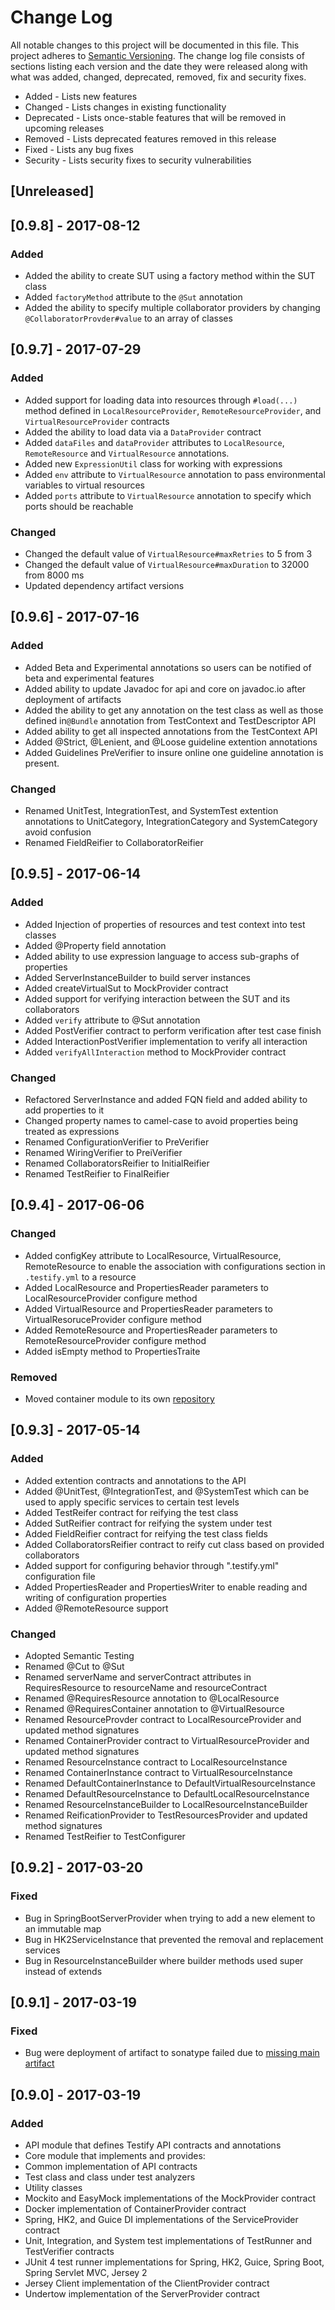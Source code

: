 # Change Log
All notable changes to this project will be documented in this file. This project
adheres to [Semantic Versioning](http://semver.org/). The change log file consists
of sections listing each version and the date they were released along with what
was added, changed, deprecated, removed, fix and security fixes.

- Added - Lists new features
- Changed - Lists changes in existing functionality
- Deprecated -  Lists once-stable features that will be removed in upcoming releases
- Removed - Lists deprecated features removed in this release
- Fixed - Lists any bug fixes
- Security - Lists security fixes to security vulnerabilities

## [Unreleased]

## [0.9.8] - 2017-08-12
### Added
- Added the ability to create SUT using a factory method within the SUT class
 - Added `factoryMethod` attribute to the `@Sut` annotation
- Added the ability to specify multiple collaborator providers by changing `@CollaboratorProvder#value` to an array of classes

## [0.9.7] - 2017-07-29
### Added
- Added support for loading data into resources through `#load(...)` method defined in `LocalResourceProvider`, `RemoteResourceProvider`, and `VirtualResourceProvider` contracts
- Added the ability to load data via a `DataProvider` contract
- Added `dataFiles` and `dataProvider` attributes to `LocalResource`, `RemoteResource` and `VirtualResource` annotations.
- Added new `ExpressionUtil` class for working with expressions
- Added `env` attribute to `VirtualResource` annotation to pass environmental variables to virtual resources
- Added `ports` attribute to `VirtualResource` annotation to specify which ports should be reachable

### Changed
- Changed the default value of `VirtualResource#maxRetries` to 5 from 3
- Changed the default value of `VirtualResource#maxDuration` to 32000 from 8000 ms
- Updated dependency artifact versions

## [0.9.6] - 2017-07-16
### Added
- Added Beta and Experimental annotations so users can be notified of beta and experimental features
- Added ability to update Javadoc for api and core on javadoc.io after deployment of artifacts
- Added the ability to get any annotation on the test class as well as those defined in`@Bundle` annotation from TestContext and TestDescriptor API
- Added ability to get all inspected annotations from the TestContext API
- Added @Strict, @Lenient, and @Loose guideline extention annotations
- Added Guidelines PreVerifier to insure online one guideline annotation is present.

### Changed
- Renamed UnitTest, IntegrationTest, and SystemTest extention annotations to UnitCategory, IntegrationCategory and SystemCategory avoid confusion
- Renamed FieldReifier to CollaboratorReifier

## [0.9.5] - 2017-06-14
### Added
- Added Injection of properties of resources and test context into test classes
 - Added @Property field annotation
 - Added ability to use expression language to access sub-graphs of properties
- Added ServerInstanceBuilder to build server instances
- Added createVirtualSut to MockProvider contract
- Added support for verifying interaction between the SUT and its collaborators
 - Added `verify` attribute to @Sut annotation
 - Added PostVerifier contract to perform verification after test case finish
 - Added InteractionPostVerifier implementation to verify all interaction
 - Added `verifyAllInteraction` method to MockProvider contract

### Changed
- Refactored ServerInstance and added FQN field and added ability to add properties to it
- Changed property names to camel-case to avoid properties being treated as expressions
- Renamed ConfigurationVerifier to PreVerifier
- Renamed WiringVerifier to PreiVerifier
- Renamed CollaboratorsReifier to InitialReifier
- Renamed TestReifier to FinalReifier

## [0.9.4] - 2017-06-06
### Changed
- Added configKey attribute to LocalResource, VirtualResource, RemoteResource to enable the association with configurations section in `.testify.yml` to a resource
- Added LocalResource and PropertiesReader parameters to LocalResourceProvider configure method
- Added VirtualResource and PropertiesReader parameters to VirtualResoruceProvider configure method
- Added RemoteResource and PropertiesReader parameters to RemoteResourceProvider configure method
- Added isEmpty method to PropertiesTraite

### Removed
 - Moved container module to its own [repository](https://github.com/testify-project/virtual-resources)

## [0.9.3] - 2017-05-14
### Added
- Added extention contracts and annotations to the API
 - Added @UnitTest, @IntegrationTest, and @SystemTest which can be used to apply specific services to certain test levels
 - Added TestReifer contract for reifying the test class
 - Added SutReifier contract for reifying the system under test
 - Added FieldReifier contract for reifying the test class fields
 - Added CollaboratorsReifier contract to reify cut class based on provided collaborators
- Added support for configuring behavior through ".testify.yml" configuration file
- Added PropertiesReader and PropertiesWriter to enable reading and writing of configuration properties
- Added @RemoteResource support

### Changed
- Adopted Semantic Testing
 - Renamed @Cut to @Sut
 - Renamed serverName and serverContract attributes in RequiresResource to resourceName and resourceContract
 - Renamed @RequiresResource annotation to @LocalResource
 - Renamed @RequiresContainer annotation to @VirtualResource
 - Renamed ResourceProvder contract to LocalResourceProvider and updated method signatures
 - Renamed ContainerProvider contract to VirtualResourceProvider and updated method signatures
 - Renamed ResourceInstance contract to LocalResourceInstance
 - Renamed ContainerInstance contract to VirtualResourceInstance
 - Renamed DefaultContainerInstance to DefaultVirtualResourceInstance
 - Renamed DefaultResourceInstance to DefaultLocalResourceInstance
 - Renamed ResourceInstanceBuilder to LocalResourceInstanceBuilder
 - Renamed ReificationProvider to TestResourcesProvider and updated method signatures
 - Renamed TestReifier to TestConfigurer

## [0.9.2] - 2017-03-20
### Fixed
- Bug in SpringBootServerProvider when trying to add a new element to an immutable map
- Bug in HK2ServiceInstance that prevented the removal and replacement services
- Bug in ResourceInstanceBuilder where builder methods used super instead of extends

## [0.9.1] - 2017-03-19
### Fixed
- Bug were deployment of artifact to sonatype failed due to [missing main artifact](https://travis-ci.org/testify-project/testify/builds/212702576)

## [0.9.0] - 2017-03-19
### Added
- API module that defines Testify API contracts and annotations
- Core module that implements and provides:
 - Common implementation of API contracts
 - Test class and class under test analyzers
 - Utility classes
- Mockito and EasyMock implementations of the MockProvider contract
- Docker implementation of ContainerProvider contract
- Spring, HK2, and Guice DI implementations of the ServiceProvider contract
- Unit, Integration, and System test implementations of TestRunner and TestVerifier contracts
- JUnit 4 test runner implementations for Spring, HK2, Guice, Spring Boot, Spring Servlet MVC, Jersey 2
- Jersey Client implementation of the ClientProvider contract
- Undertow implementation of the ServerProvider contract
